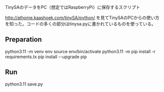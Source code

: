 TinySAのデータをPC（想定ではRaspberryPi）に保存するスクリプト

http://athome.kaashoek.com/tinySA/python/
を見てTinySAのPCからの使い方を知った。コードの多くの部分はtinysa.pyに書かれているものを使っている。

## Preparation

python3.11 -m venv env
source env/bin/activate
python3.11 -m pip install -r requirements.tx
pip install --upgrade pip 

## Run

python3.11 save.py
